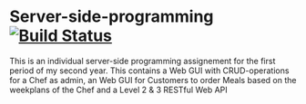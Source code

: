 # Server-side-programming [![Build Status](https://dev.azure.com/LucJoosten1234/LucJoosten1234/_apis/build/status/LucJoosten1234-ASP.NET%20Core-CI?branchName=master)](https://dev.azure.com/LucJoosten1234/LucJoosten1234/_build/latest?definitionId=4&branchName=master)
This is an individual server-side programming assignement for the first period of my second year. This contains a Web GUI with CRUD-operations for a Chef as admin, an Web GUI for Customers to order Meals based on the weekplans of the Chef and a Level 2 &amp; 3 RESTful Web API
